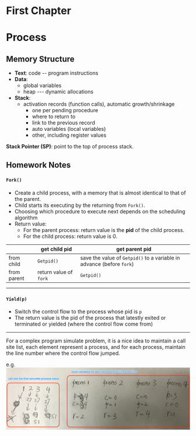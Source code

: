 # First Chapter

# Process

## Memory Structure
* **Text**: code -- program instructions
* **Data**:
    * global variables
    * heap --- dynamic allocations
* **Stack**:
    * activation records (function calls), automatic growth/shrinkage
        * one per pending procedure
        * where to return to
        * link to the previous record
        * auto variables (local variables)
        * other, including register values

**Stack Pointer (SP)**: point to the top of process stack.




## Homework Notes


#### `Fork()`
* Create a child process, with a memory that is almost identical to that of the parent.
* Child starts its executing by the returning from `Fork()`.
* Choosing which procedure to execute next depends on the scheduling algorithm
* Return value:
    * For the parent process: return value is the **pid** of the child process.
    * For the child process: return value is 0.

|  | get child pid | get parent pid |
| -- | -- | -- |
| from child | `Getpid()` | save the value of `Getpid()` to a variable in advance (before `fork`) |
| from parent | return value of `fork` | `Getpid()` |

---
#### `Yield(p)`
* Switch the control flow to the process whose pid is `p`
* The return value is the pid of the process that latestly exited or terminated or yielded (where the control flow come from)

---

For a complex program simulate problem, it is a nice idea to maintain a call site list, each element represent a process, and for each process, maintain the line number where the control flow jumped.


e.g. ![](IMG_0612.png)